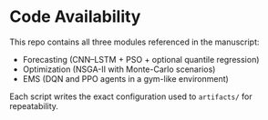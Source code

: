 # Code Availability

This repo contains all three modules referenced in the manuscript:
- Forecasting (CNN–LSTM + PSO + optional quantile regression)
- Optimization (NSGA-II with Monte-Carlo scenarios)
- EMS (DQN and PPO agents in a gym-like environment)

Each script writes the exact configuration used to `artifacts/` for repeatability.
